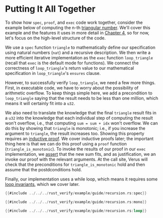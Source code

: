 # Putting It All Together

To show how `spec`, `proof`, and `exec` code work together, consider the example
below of computing the n-th [triangular number](https://en.wikipedia.org/wiki/Triangular_number).
We'll cover this example and the features it uses in more detail in [Chapter 4](recursion_loops.md),
so for now, let's focus on the high-level structure of the code.

We use a `spec` function `triangle` to mathematically define our specification using natural numbers (`nat`)
and a recursive description.  We then write a more efficient iterative implementation
as the `exec` function `loop_triangle` (recall that `exec` is the default mode for functions).
We connect the correctness of `loop_triangle`'s return value to our mathematical specification 
in `loop_triangle`'s `ensures` clause.

However, to successfully verify `loop_triangle`, we need a few more things.  First, in executable
code, we have to worry about the possibility of arithmetic overflow.  To keep things simple here,
we add a precondition to `loop_triangle` saying that the result needs to be less than one million,
which means it will certainly fit into a `u32`.

We also need to translate the knowledge that the final `triangle` result fits in a `u32`
into the knowledge that each individual step of computing the result won't overflow,
i.e., that computing `sum = sum + idx` won't overflow.  We can do this by showing
that `triangle` is monotonic; i.e., if you increase the argument to `triangle`, the result increases too.
Showing this property requires an [inductive proof](induction.md).  We cover inductive proofs
later; the important thing here is that we can do this proof using a `proof` function
(`triangle_is_monotonic`).  To invoke the results of our proof in our `exec` implementation, 
we [assert](proof_functions.md#assert-by) that the new sum fits, and as
justification, we  an invoke our proof with the relevant arguments.  At the
call site, Verus will check that the preconditions for `triangle_is_monotonic`
hold and then assume that the postdconditions hold.

Finally, our implementation uses a while loop, which means it requires some [loop invariants](while.md),
which we cover later.

```rust
{{#include ../../../rust_verify/example/guide/recursion.rs:spec}}
```

```rust
{{#include ../../../rust_verify/example/guide/recursion.rs:mono}}
```

```rust
{{#include ../../../rust_verify/example/guide/recursion.rs:loop}}
```



